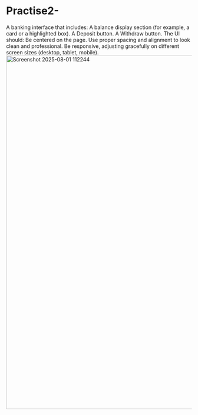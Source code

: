 # Practise2-
A banking interface that includes:  A balance display section (for example, a card or a highlighted box).  A Deposit button.  A Withdraw button.  The UI should:  Be centered on the page.  Use proper spacing and alignment to look clean and professional.  Be responsive, adjusting gracefully on different screen sizes (desktop, tablet, mobile).
<img width="1918" height="957" alt="Screenshot 2025-08-01 112244" src="https://github.com/user-attachments/assets/6ed37756-42a0-46cf-af8a-81772617a699" />
